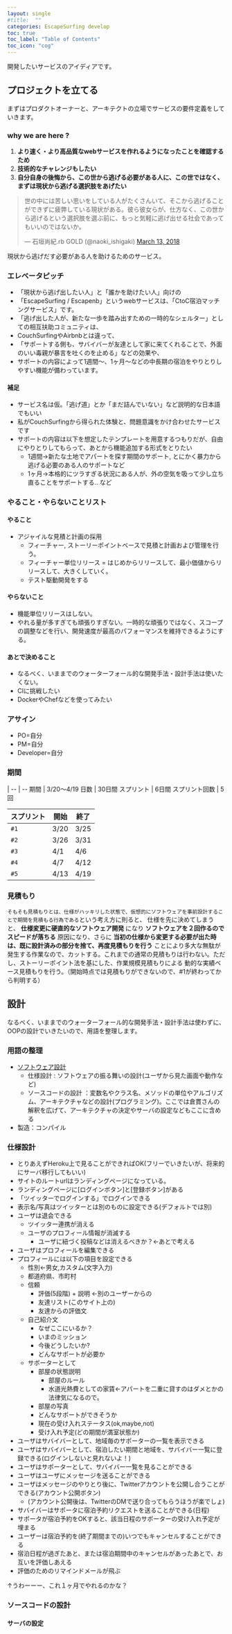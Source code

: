 ```yaml
---
layout: single
#title:  ""
categories: EscapeSurfing develop
toc: true
toc_label: "Table of Contents"
toc_icon: "cog"
---
```


開発したいサービスのアイディアです。

## プロジェクトを立てる

まずはプロダクトオーナーと、アーキテクトの立場でサービスの要件定義をしていきます。

### why we are here ?

1. **より速く・より高品質なwebサービスを作れるようになったことを確認するため**
2. **技術的なチャレンジもしたい**
3. **自分自身の後悔から、この世から逃げる必要がある人に、この世ではなく、まずは現状から逃げる選択肢をあげたい**

<blockquote class="twitter-tweet" data-lang="en"><p lang="ja" dir="ltr">世の中には苦しい思いをしている人がたくさんいて、そこから逃げることができずに疲弊している現状がある。彼ら彼女らが、仕方なく、この世から逃げるという選択肢を選ぶ前に、もっと気軽に逃げ出せる社会であってもいいのではないか。</p>&mdash; 石垣尚紀.rb GOLD (@naoki_ishigaki) <a href="https://twitter.com/naoki_ishigaki/status/973557879780163584?ref_src=twsrc%5Etfw">March 13, 2018</a></blockquote>
<script async src="https://platform.twitter.com/widgets.js" charset="utf-8"></script>

現状から逃げだす必要がある人を助けるためのサービス。

### エレベータピッチ

* 「現状から逃げ出したい人」と「誰かを助けたい人」向けの
* 「EscapeSurfing / Escapenb」というwebサービスは、「CtoC宿泊マッチングサービス」です。
* 「逃げ出した人が、新たな一歩を踏み出すための一時的なシェルター」としての相互扶助コミュニティは、
* CouchSurfingやAirbnbとは違って、
* 「サポートする側も、サバイバーが友達として家に来てくれることで、外面のいい毒親が暴言を吐くのを止める」などの効果や、
* サポートの内容によって1週間〜、1ヶ月〜などの中長期の宿泊をやりとりしやすい機能が備わっています。

#### 補足

* サービス名は仮。「逃げ道」とか「まだ詰んでいない」など説明的な日本語でもいい
* 私がCouchSurfingから得られた体験と、問題意識をかけ合わせたサービスです
* サポートの内容は以下を想定したテンプレートを用意するつもりだが、自由にやりとりしてもらって、あとから機能追加する形式をとりたい
  * 1週間→新たな土地でアパートを探す期間のサポート, とにかく暴力から逃げる必要のある人のサポートなど
  * 1ヶ月→本格的にツラすぎる状況にある人が、外の空気を吸って少し立ち直ることをサポートする.. など

### やること・やらないことリスト
#### やること
* アジャイルな見積と計画の採用
  * フィーチャー, ストーリーポイントベースで見積と計画および管理を行う。
  * フィーチャー単位リリース = はじめからリリースして、最小価値からリリースして、大きくしていく。
  * テスト駆動開発をする

#### やらないこと
* 機能単位リリースはしない。
* やれる量が多すぎても頑張りすぎない。一時的な頑張りではなく、スコープの調整などを行い、開発速度が最高のパフォーマンスを維持できるようにする。

#### あとで決めること
* なるべく、いままでのウォーターフォール的な開発手法・設計手法は使いたくない。
* CIに挑戦したい
* DockerやChefなどを使ってみたい

### アサイン
* PO=自分
* PM=自分
* Developer=自分

### 期間

   |
-- | --
期間 | 3/20〜4/19
日数 | 30日間
スプリント | 6日間
スプリント回数 | 5回

スプリント | 開始 | 終了
-- | -- | --
`#1` | 3/20 | 3/25
`#2` | 3/26 | 3/31
`#3` | 4/1 | 4/6
`#4` | 4/7 | 4/12
`#5` | 4/13 | 4/19

### 見積もり
`そもそも見積もりとは、仕様がハッキリした状態で、仮想的にソフトウェアを事前設計することで期間を見積もる行為である`という考え方に則ると、
仕様を先に決めてしまうと、 **仕様変更に硬直的なソフトウェア開発** になり **ソフトウェアを２回作るのでスピードが落ちる** 原因になり、さらに **当初の仕様から変更する必要が出た時は、既に設計済みの部分を捨て、再度見積もりを行う** ことにより多大な無駄が発生する作業なので、カットする。これまでの通常の見積もりは行わない。ただし、ストーリーポイント法を基にした、作業規模見積もりによる
動的な実績ベース見積もりを行う。（開始時点では見積もりができないので、#1が終わってから判明する）

## 設計
なるべく、いままでのウォーターフォール的な開発手法・設計手法は使わずに、OOPの設計でいきたいので、用語を整理します。

### 用語の整理
* [ソフトウェア設計](https://kuranuki.sonicgarden.jp/2013/01/post-109.html)
  * 仕様設計 : ソフトウェアの振る舞いの設計(ユーザから見た画面や動作など)
  * ソースコードの設計 ：変数名やクラス名、メソッドの単位やアルゴリズム、アーキテクチャなどの設計(プログラミング)。ここでは倉貫さんの解釈を広げて、アーキテクチャの決定やサーバの設定などもここに含める
* 製造：コンパイル

### 仕様設計

* とりあえずHeroku上で見ることができればOK(フリーでいきたいが、将来的にサーバ移行してもいい)
* サイトのルートurlはランディングページになっている。
* ランディングページに[ログインボタン]と[登録ボタン]がある
* 「ツイッターでログインする」でログインできる
* 表示名/写真はツイッターとは別のものに設定できる(デフォルトでは別)
* ユーザは退会できる
  * ツイッター連携が消える
  * ユーザのプロフィール情報が消滅する
    * ユーザに紐づく投稿などは消えるべきか？←あとで考える
* ユーザはプロフィールを編集できる
* プロフィールには以下の項目を設定できる
  * 性別←男女,カスタム(文字入力)
  * 都道府県、市町村
  * 信頼
    * 評価(5段階) + 説明 ←別のユーザーからの
    * 友達リスト(このサイト上の)
    * 友達からの評価文
  * 自己紹介文
    * なぜここにいるか？
    * いまのミッション
    * 今後どうしたいか?
    * どんなサポートが必要か
  * サポーターとして
    * 部屋の状態説明
      * 部屋のルール
      * 水道光熱費としての家賃←アパートを二重に貸すのはダメとかの法律気になるので。
    * 部屋の写真
    * どんなサポートができそうか
    * 現在の受け入れステータス(ok,maybe,not)
    * 受け入れ予定(どの期間が満室状態か)
* ユーザはサバイバーとして、地域毎のサポーターの一覧を表示できる
* ユーザはサバイバーとして、宿泊したい期間と地域を、サバイバー一覧に登録できる(ログインしないと見れないよ！)
* ユーザはサポーターとして、サバイバー一覧を見ることができる
* ユーザはユーザにメッセージを送ることができる
* ユーザはメッセージのやりとり後に、Twitterアカウントを公開し合うことができる(アカウント公開ボタン)
  * (アカウント公開後は、TwitterのDMで送り合ってもらうほうが楽でしょ)
* サバイバーはサポータに宿泊予約リクエストを送ることができる(日程)
* サポータが宿泊予約をOKすると、該当日程のサポーターの受け入れ予定が埋まる
* ユーザーは宿泊予約を(終了期間までの)いつでもキャンセルすることができる
* 宿泊日程が過ぎたあと、または宿泊期間中のキャンセルがあったあとで、お互いを評価しあえる
* 評価のためのリマインドメールが飛ぶ

↑うわーーー、これ１ヶ月でやれるのかな？

### ソースコードの設計
#### サーバの設定
####
